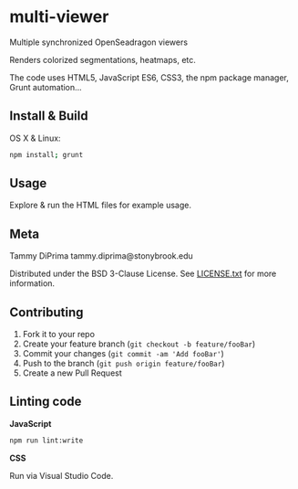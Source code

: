 # multi-viewer

Multiple synchronized OpenSeadragon viewers

Renders colorized segmentations, heatmaps, etc.

The code uses HTML5, JavaScript ES6, CSS3, the npm package manager, Grunt automation...

<!-- Segmentation layer color ordering:<br>
![](images/color-ordering.png) -->

## Install & Build

OS X & Linux:

```sh
npm install; grunt
```

## Usage

Explore & run the HTML files for example usage.

## Meta

Tammy DiPrima tammy.diprima&#64;stonybrook.edu

Distributed under the BSD 3-Clause License. See [LICENSE.txt](LICENSE.txt) for more information.

## Contributing

1. Fork it to your repo
2. Create your feature branch (`git checkout -b feature/fooBar`)
3. Commit your changes (`git commit -am 'Add fooBar'`)
4. Push to the branch (`git push origin feature/fooBar`)
5. Create a new Pull Request

## Linting code

**JavaScript**

```sh
npm run lint:write
```
<!-- node_modules/.bin/yarn lint:write -->

**CSS**

Run via Visual Studio Code.
